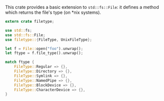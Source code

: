 This crate provides a basic extension to `std::fs::File`: it defines a method
which returns the file's type (on *nix systems).

```rust
extern crate filetype;

use std::fs;
use std::fs::File;
use filetype::{FileType, UnixFileType};

let f = File::open("foo").unwrap();
let ftype = f.file_type().unwrap();

match ftype {
    FileType::Regular => {},
    FileType::Directory => {},
    FileType::Symlink => {},
    FileType::NamedPipe => {},
    FileType::BlockDevice => {},
    FileType::CharacterDevice => {},
}
```
